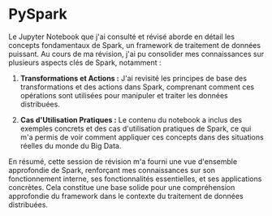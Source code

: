 # PySpark

Le Jupyter Notebook que j'ai consulté et révisé aborde en détail les concepts fondamentaux de Spark, un framework de traitement de données puissant. Au cours de ma révision, j'ai pu consolider mes connaissances sur plusieurs aspects clés de Spark, notamment :

1. **Transformations et Actions :** J'ai revisité les principes de base des transformations et des actions dans Spark, comprenant comment ces opérations sont utilisées pour manipuler et traiter les données distribuées.

2. **Cas d'Utilisation Pratiques :** Le contenu du notebook a inclus des exemples concrets et des cas d'utilisation pratiques de Spark, ce qui m'a permis de voir comment appliquer ces concepts dans des situations réelles du monde du Big Data.

En résumé, cette session de révision m'a fourni une vue d'ensemble approfondie de Spark, renforçant mes connaissances sur son fonctionnement interne, ses fonctionnalités essentielles, et ses applications concrètes. Cela constitue une base solide pour une compréhension approfondie du framework dans le contexte du traitement de données distribuées.
